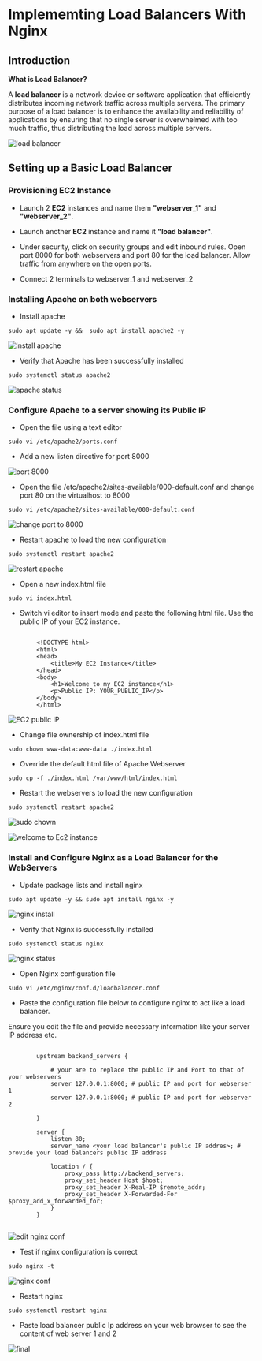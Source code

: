 # Implememting Load Balancers With Nginx
## Introduction

**What is Load Balancer?**

A **load balancer** is a network device or software application that efficiently distributes incoming network traffic across multiple servers. The primary purpose of a load balancer is to enhance the availability and reliability of applications by ensuring that no single server is overwhelmed with too much traffic, thus distributing the load across multiple servers.

![load balancer](<Images/load balancer.png>)

## Setting up a Basic Load Balancer

### Provisioning EC2 Instance

+ Launch 2 **EC2** instances and name them **"webserver_1"** and **"webserver_2"**.

+ Launch another **EC2** instance and name it **"load balancer"**.

+ Under security, click on security groups and edit inbound rules. Open port 8000 for both webservers and port 80 for the load balancer. Allow traffic from anywhere on the open ports.

+ Connect 2 terminals to webserver_1 and webserver_2

### Installing Apache on both webservers 

+ Install apache

`sudo apt update -y &&  sudo apt install apache2 -y`

![install apache](<Images/install apache.png>)

+ Verify that Apache has been successfully installed

`sudo systemctl status apache2`

![apache status](<Images/apache status.png>)

### Configure Apache to a server showing its Public IP

+ Open the file using a text editor

`sudo vi /etc/apache2/ports.conf`

+ Add a new listen directive for port 8000

![port 8000](<Images/to port 8000.png>)

+ Open the file /etc/apache2/sites-available/000-default.conf and change port 80 on the virtualhost to 8000

`sudo vi /etc/apache2/sites-available/000-default.conf`

![change port to 8000](<Images/change port.png>)

+ Restart apache to load the new configuration

`sudo systemctl restart apache2`

![restart apache](<Images/restart apache.png>)

+ Open a new index.html file

`sudo vi index.html`

+ Switch vi editor to insert mode and paste the following html file. Use the public IP of your EC2 instance.
```

        <!DOCTYPE html>
        <html>
        <head>
            <title>My EC2 Instance</title>
        </head>
        <body>
            <h1>Welcome to my EC2 instance</h1>
            <p>Public IP: YOUR_PUBLIC_IP</p>
        </body>
        </html>
```

![EC2 public IP](<Images/EC2 public IP.png>)

+ Change file ownership of index.html file

`sudo chown www-data:www-data ./index.html`

+ Override the default html file of Apache Webserver

`sudo cp -f ./index.html /var/www/html/index.html`

+ Restart the webservers to load the new configuration

`sudo systemctl restart apache2`

![sudo chown](<Images/restart apache 2.png>)

![welcome to Ec2 instance](<Images/Welcome to EC2 instance.png>)

### Install and Configure Nginx as a Load Balancer for the WebServers

+ Update package lists and install nginx

`sudo apt update -y && sudo apt install nginx -y`

![nginx install](<Images/nginx install.png>)

+ Verify that Nginx is successfully installed

`sudo systemctl status nginx`

![nginx status](<Images/nginx status.png>)

+ Open Nginx configuration file

`sudo vi /etc/nginx/conf.d/loadbalancer.conf`

+ Paste the configuration file below to configure nginx to act like a load balancer.  

Ensure you edit the file and provide necessary information like your server IP address etc.

```
        
        upstream backend_servers {

            # your are to replace the public IP and Port to that of your webservers
            server 127.0.0.1:8000; # public IP and port for webserser 1
            server 127.0.0.1:8000; # public IP and port for webserver 2

        }

        server {
            listen 80;
            server_name <your load balancer's public IP addres>; # provide your load balancers public IP address

            location / {
                proxy_pass http://backend_servers;
                proxy_set_header Host $host;
                proxy_set_header X-Real-IP $remote_addr;
                proxy_set_header X-Forwarded-For $proxy_add_x_forwarded_for;
            }
        }
    
```

![edit nginx conf](<Images/edit nginx conf.png>)

+ Test if nginx configuration is correct

`sudo nginx -t`

![nginx conf](<Images/nginx conf.png>)

+ Restart nginx

`sudo systemctl restart nginx`

+ Paste load balancer public Ip address on your web browser to see the content of web server 1 and 2


![final](Images/final.png)
